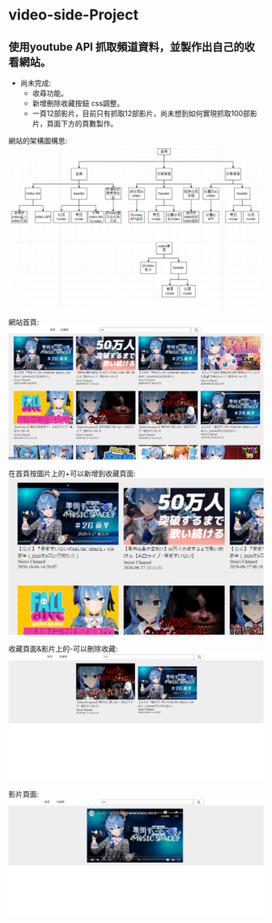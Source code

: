 # video-side-Project
## 使用youtube API 抓取頻道資料，並製作出自己的收看網站。

* 尚未完成:
  * 收尋功能。
  * 新增刪除收藏按鈕 css調整。
  * 一頁12部影片，目前只有抓取12部影片，尚未想到如何實現抓取100部影片，頁面下方的頁數製作。
  
網站的架構圖構思:
![GITHUB](https://github.com/yohren00/video-side-Project/blob/master/Snipaste_2020-10-09_16-00-03.png "網站架構圖")

網站首頁:
![GITHUB](https://github.com/yohren00/video-side-Project/blob/master/Snipaste_2020-10-06_20-24-59.png "首頁")

在首頁按圖片上的+可以新增到收藏頁面:
![GITHUB](https://github.com/yohren00/video-side-Project/blob/master/Snipaste_2020-10-09_17-22-19.png "新增收藏按鍵")


收藏頁面&影片上的-可以刪除收藏:
![GITHUB](https://github.com/yohren00/video-side-Project/blob/master/Snipaste_2020-10-09_17-22-09.png "收藏頁面")

影片頁面:
![GITHUB](https://github.com/yohren00/video-side-Project/blob/master/Snipaste_2020-10-09_17-22-34.png "影片頁面")
